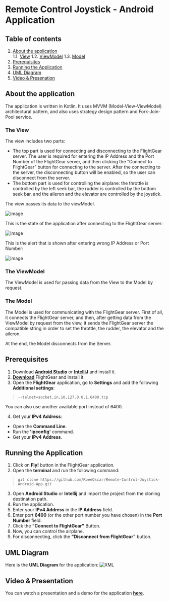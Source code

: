# Remote Control Joystick - Android Application

## Table of contents
1. [About the application](#about)  
1.1. [View](#view)
1.2. [ViewModel](#viewmodel)
1.3. [Model](#model)
2. [Prerequisites](#prerequisites)
3. [Running the Application](#running)
4. [UML Diagram](#uml)
5. [Video & Presenation](#video)
<a name="about"></a>
## About the application
The application is written in Kotlin. It uses MVVM (Model-View-ViewModel) architectural pattern, and also uses strategy design pattern and Fork-Join-Pool service.

<a name="view"></a>
### The View
The view includes two parts:
* The top part is used for connecting and disconnecting to the FlightGear server. The user is required for entering the IP Address and the Port 	Number of the FlightGear server, and then clicking the 	“Connect to FlightGear” button for connecting to the server. After the connecting to the server, the disconnecting button will 	be enabled, so the user can disconnect from the server.
* The bottom part is used for controlling the airplane: the throttle is controlled by the left seek bar, the rudder is controlled by the bottom seek bar, and the aileron and the elevator are controlled by the joystick.

The view passes its data to the viewModel.

![image](https://user-images.githubusercontent.com/81086558/123554045-f15e2300-d786-11eb-8e37-b93c26d178d3.png)

This is the state of the application after connecting to the FlightGear server:

![image](https://user-images.githubusercontent.com/81086558/123558217-ba473c00-d79d-11eb-9fc3-a1bfabb8b25f.png)

This is the alert that is shown after entering wrong IP Address or Port Number:

![image](https://user-images.githubusercontent.com/81086558/123558222-c3380d80-d79d-11eb-8288-42388ec97cef.png)

<a name="viewmodel"></a>
### The ViewModel
The ViewModel is used for passing data from the View to the Model by request.

<a name="model"></a>
### The Model
The Model is used for communicating with the FlightGear server. First of all, it connects the FlightGear server, and then, after getting data from the ViewModel by request from the view, it sends the FlightGear server the compatible string in order to set the throttle, the rudder, the elevator and the aileron.


At the end, the Model disconnects from the Server.


<a name="prerequisites"></a>
## Prerequisites
1. Download **[Android Studio](https://developer.android.com/studio)** or **[IntelliJ](https://www.jetbrains.com/idea/download/)** and install it.
2. **[Download](https://www.flightgear.org/download/)** FlightGear and install it.
3. Open the **FlightGear** application, go to **Settings** and add the following **Additional settings**:
>```--telnet=socket,in,10,127.0.0.1,6400,tcp```

You can also use another available port instead of 6400.

4. Get your **IPv4 Address**:

* Open the **Command Line**.
* Run the **'ipconfig'** command.
* Get your **IPv4 Address**.

<a name="running"></a>
## Running the Application
1. Click on **Fly!** button in the FlightGear application.
2. Open the **terminal** and run the following command:
>```git clone https://github.com/RoeeOscar/Remote-Control-Joystick-Android-App.git```
3.  Open **Android Studio** or **Intellij** and import the project from the cloning destination path.
4. Run the application.
5. Enter your **IPv4 Address** in the **IP Address** field.
6. Enter port **6400** (or the other port number you have chosen) in the **Port Number** field.
7. Click the **"Connect to FlightGear"** Button.
8. Now, you can control the airplane.
9. For disconnecting, click the **"Disconnect from FlightGear"** button.

<a name="uml"></a>
## UML Diagram
Here is the **UML Diagram** for the application:
![XML](https://user-images.githubusercontent.com/81086558/123558482-27a79c80-d79f-11eb-8b26-a28f4024af4a.png)


<a name="video"></a>
## Video & Presentation
You can watch a presentation and a demo for the application **[here](https://www.youtube.com/watch?v=Cl4oZMBwgh0)**.

